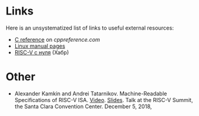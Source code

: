 # Links

Here is an unsystematized list of links to useful external resources:

- [C reference](https://en.cppreference.com/w/c) on _cppreference.com_
- [Linux manual pages](http://man7.org/linux/man-pages/)
- [RISC-V с нуля](https://habr.com/ru/post/454208/) (Хабр)

# Other

- Alexander Kamkin and Andrei Tatarnikov. Machine-Readable Specifications of RISC-V ISA.
  [Video](https://www.youtube.com/watch?v=7phKiMm3onE).
  [Slides](https://github.com/andrewt0301/hse-acos-course/raw/master/related/Machine-Readable-Specifications-of-RISC-V-ISA-Kamkin-Tatarnikov.pdf).
  Talk at the RISC-V Summit, the Santa Clara Convention Center. December 5, 2018,

